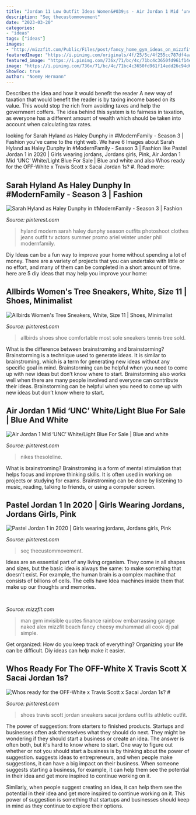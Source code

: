 ```yaml
---
title: "Jordan 11 Low Outfit Ideas Women&#039;s - Air Jordan 1 Mid ‘unc’ White/light Blue For Sale"
description: "Seç thecustommovement"
date: "2023-03-20"
categories:
- "ideas"
tags: ["ideas"]
images:
- "http://mizzfit.com/Public/Files/post/fancy_home_gym_ideas_on_mizzfit_50420a3104.jpg"
featuredImage: "https://i.pinimg.com/originals/4f/25/5c/4f255cc787df4aabf1933602d05e03e1.jpg"
featured_image: "https://i.pinimg.com/736x/71/bc/4c/71bc4c3650fd961f14edd26c94d62b06--modern-family-season--sarah-hyland.jpg"
image: "https://i.pinimg.com/736x/71/bc/4c/71bc4c3650fd961f14edd26c94d62b06--modern-family-season--sarah-hyland.jpg"
ShowToc: true
author: "Noemy Hermann"
---
```



Describes the idea and how it would benefit the reader
A new way of taxation that would benefit the reader is by taxing income based on its value. This would stop the rich from avoiding taxes and help the government coffers. The idea behind this system is to fairness in taxation, as everyone has a different amount of wealth which should be taken into account when calculating tax rates.

	

		
looking for Sarah Hyland as Haley Dunphy in #ModernFamily - Season 3 | Fashion you've came to the right web. We have 6 Images about Sarah Hyland as Haley Dunphy in #ModernFamily - Season 3 | Fashion like Pastel Jordan 1 in 2020 | Girls wearing jordans, Jordans girls, Pink, Air Jordan 1 Mid ‘UNC’ White/Light Blue For Sale | Blue and white and also Whos ready for the OFF-White x Travis Scott x Sacai Jordan 1s? #. Read more:
		
    
## Sarah Hyland As Haley Dunphy In #ModernFamily - Season 3 | Fashion

<img loading=lazy src="https://i.pinimg.com/736x/71/bc/4c/71bc4c3650fd961f14edd26c94d62b06--modern-family-season--sarah-hyland.jpg" onerror="this.onerror=null;this.src='https://tse1.mm.bing.net/th?id=OIP.NnMszuQQyZxb2cnkqUnWOADhEs&amp;pid=15.1';" alt="Sarah Hyland as Haley Dunphy in #ModernFamily - Season 3 | Fashion">

_Source: pinterest.com_

>hyland modern sarah haley dunphy season outfits photoshoot clothes jeans outfit tv actors summer promo ariel winter under phil modernfamily. 

	

Diy Ideas can be a fun way to improve your home without spending a lot of money. There are a variety of projects that you can undertake with little or no effort, and many of them can be completed in a short amount of time. here are 5 diy ideas that may help you improve your home: 

    
## Allbirds Women&#039;s Tree Sneakers, White, Size 11 | Shoes, Minimalist

<img loading=lazy src="https://i.pinimg.com/originals/4f/25/5c/4f255cc787df4aabf1933602d05e03e1.jpg" onerror="this.onerror=null;this.src='https://tse1.mm.bing.net/th?id=OIP.QyXPGrUBRUtfQdjO51ZQugHaHa&amp;pid=15.1';" alt="Allbirds Women&#039;s Tree Sneakers, White, Size 11 | Shoes, Minimalist">

_Source: pinterest.com_

>allbirds shoes shoe comfortable most sole sneakers tennis tree sold. 

	

What is the difference between brainstroming and brainstorming?
Brainstorming is a technique used to generate ideas. It is similar to brainstroming, which is a term for generating new ideas without any specific goal in mind. Brainstorming can be helpful when you need to come up with new ideas but don’t know where to start.  Brainstorming also works well when there are many people involved and everyone can contribute their ideas. Brainstorming can be helpful when you need to come up with new ideas but don’t know where to start.

    
## Air Jordan 1 Mid ‘UNC’ White/Light Blue For Sale | Blue And White

<img loading=lazy src="https://i.pinimg.com/736x/14/e5/83/14e583ccfb338529c3e949a7b4996023.jpg" onerror="this.onerror=null;this.src='https://tse1.mm.bing.net/th?id=OIP.2SHDuge7E9wjlcqMFMjGlAHaF7&amp;pid=15.1';" alt="Air Jordan 1 Mid ‘UNC’ White/Light Blue For Sale | Blue and white">

_Source: pinterest.com_

>nikes thesoleline. 

	

What is brainstroming?
Brainstroming is a form of mental stimulation that helps focus and improve thinking skills. It is often used in working on projects or studying for exams. Brainstroming can be done by listening to music, reading, talking to friends, or using a computer screen.

    
## Pastel Jordan 1 In 2020 | Girls Wearing Jordans, Jordans Girls, Pink

<img loading=lazy src="https://i.pinimg.com/736x/8f/0b/a6/8f0ba6153d8338d1755f9f7f428a3d81.jpg" onerror="this.onerror=null;this.src='https://tse1.mm.bing.net/th?id=OIP.g5mrdSKoh9N2MHlgVgDd4gHaJ3&amp;pid=15.1';" alt="Pastel Jordan 1 in 2020 | Girls wearing jordans, Jordans girls, Pink">

_Source: pinterest.com_

>seç thecustommovement. 

	

Ideas are an essential part of any living organism. They come in all shapes and sizes, but the basic idea is always the same: to make something that doesn't exist. For example, the human brain is a complex machine that consists of billions of cells. The cells have Idea machines inside them that make up our thoughts and memories.

    
## 

<img loading=lazy src="http://mizzfit.com/Public/Files/post/fancy_home_gym_ideas_on_mizzfit_50420a3104.jpg" onerror="this.onerror=null;this.src='https://tse2.mm.bing.net/th?id=OIP.Cxdz2F7GpY2kgeekHD-jGgHaEe&amp;pid=15.1';" alt="">

_Source: mizzfit.com_

>man gym invisible quotes finance rainbow embarrassing garage naked alex mizzfit beach fancy cheesy muhammad ali cook dj pal simple. 

	

Get organized: How do you keep track of everything?
Organizing your life can be difficult. Diy ideas can help make it easier.

    
## Whos Ready For The OFF-White X Travis Scott X Sacai Jordan 1s? #

<img loading=lazy src="https://i.pinimg.com/originals/90/4a/48/904a48837a97640935af31f876bceb15.jpg" onerror="this.onerror=null;this.src='https://tse3.mm.bing.net/th?id=OIP.K4SbKSV-AUavSOhVeP17bQHaFj&amp;pid=15.1';" alt="Whos ready for the OFF-White x Travis Scott x Sacai Jordan 1s? #">

_Source: pinterest.com_

>shoes travis scott jordan sneakers sacai jordans outfits athletic outfit. 

	

The power of suggestion: from starters to finished products.
Startups and businesses often ask themselves what they should do next. They might be wondering if they should start a business or create an idea. The answer is often both, but it's hard to know where to start. One way to figure out whether or not you should start a business is by thinking about the power of suggestion. 
 suggests ideas to entrepreneurs, and when people make suggestions, it can have a big impact on their business. When someone suggests starting a business, for example, it can help them see the potential in their idea and get more inspired to continue working on it. 

Similarly, when people suggest creating an idea, it can help them see the potential in their idea and get more inspired to continue working on it. This power of suggestion is something that startups and businesses should keep in mind as they continue to explore their options.

